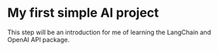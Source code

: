 # My first simple AI project #
This step will be an introduction for me of learning the LangChain and OpenAI API package.

